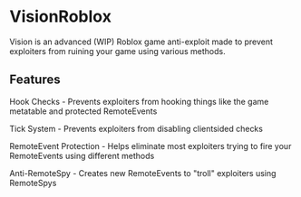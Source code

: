 # VisionRoblox
Vision is an advanced (WIP) Roblox game anti-exploit made to prevent exploiters from ruining your game using various methods.

## Features
Hook Checks - Prevents exploiters from hooking things like the game metatable and protected RemoteEvents

Tick System - Prevents exploiters from disabling clientsided checks

RemoteEvent Protection - Helps eliminate most exploiters trying to fire your RemoteEvents using different methods

Anti-RemoteSpy - Creates new RemoteEvents to "troll" exploiters using RemoteSpys

